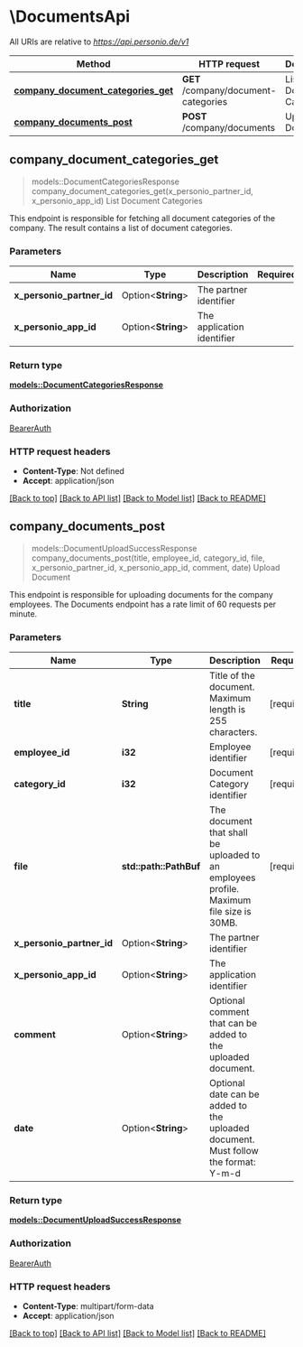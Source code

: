 # \DocumentsApi

All URIs are relative to *https://api.personio.de/v1*

Method | HTTP request | Description
------------- | ------------- | -------------
[**company_document_categories_get**](DocumentsApi.md#company_document_categories_get) | **GET** /company/document-categories | List Document Categories
[**company_documents_post**](DocumentsApi.md#company_documents_post) | **POST** /company/documents | Upload Document



## company_document_categories_get

> models::DocumentCategoriesResponse company_document_categories_get(x_personio_partner_id, x_personio_app_id)
List Document Categories

This endpoint is responsible for fetching all document categories of the company. The result contains a list of document categories.

### Parameters


Name | Type | Description  | Required | Notes
------------- | ------------- | ------------- | ------------- | -------------
**x_personio_partner_id** | Option<**String**> | The partner identifier |  |
**x_personio_app_id** | Option<**String**> | The application identifier |  |

### Return type

[**models::DocumentCategoriesResponse**](DocumentCategoriesResponse.md)

### Authorization

[BearerAuth](../README.md#BearerAuth)

### HTTP request headers

- **Content-Type**: Not defined
- **Accept**: application/json

[[Back to top]](#) [[Back to API list]](../README.md#documentation-for-api-endpoints) [[Back to Model list]](../README.md#documentation-for-models) [[Back to README]](../README.md)


## company_documents_post

> models::DocumentUploadSuccessResponse company_documents_post(title, employee_id, category_id, file, x_personio_partner_id, x_personio_app_id, comment, date)
Upload Document

This endpoint is responsible for uploading documents for the company employees. The Documents endpoint has a rate limit of 60 requests per minute. 

### Parameters


Name | Type | Description  | Required | Notes
------------- | ------------- | ------------- | ------------- | -------------
**title** | **String** | Title of the document. Maximum length is 255 characters. | [required] |
**employee_id** | **i32** | Employee identifier | [required] |
**category_id** | **i32** | Document Category identifier | [required] |
**file** | **std::path::PathBuf** | The document that shall be uploaded to an employees profile. Maximum file size is 30MB. | [required] |
**x_personio_partner_id** | Option<**String**> | The partner identifier |  |
**x_personio_app_id** | Option<**String**> | The application identifier |  |
**comment** | Option<**String**> | Optional comment that can be added to the uploaded document. |  |
**date** | Option<**String**> | Optional date can be added to the uploaded document. Must follow the format: Y-m-d |  |

### Return type

[**models::DocumentUploadSuccessResponse**](DocumentUploadSuccessResponse.md)

### Authorization

[BearerAuth](../README.md#BearerAuth)

### HTTP request headers

- **Content-Type**: multipart/form-data
- **Accept**: application/json

[[Back to top]](#) [[Back to API list]](../README.md#documentation-for-api-endpoints) [[Back to Model list]](../README.md#documentation-for-models) [[Back to README]](../README.md)

